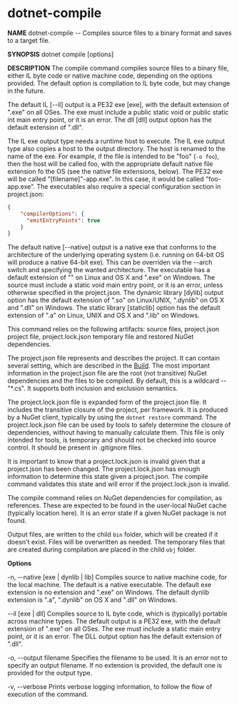 dotnet-compile
===========

**NAME** 
dotnet-compile -- Compiles source files to a binary format and saves to a target file.

**SYNOPSIS**
dotnet compile [options]

**DESCRIPTION**
The compile command compiles source files to a binary file, either IL byte code or native machine code, depending on the options provided. The default option is compilation to IL byte code, but may change in the future.

The default IL [--il] output is a PE32 exe [exe], with the default extension of ".exe" on all OSes. The exe must include a public static void or public static int main entry point, or it is an error. The dll [dll] output option has the default extension of ".dll".

The IL exe output type needs a runtime host to execute. The IL exe output type also copies a host to the output directory. The host is renamed to the name of the exe. For example, if the file is intended to be "foo" (`-o foo`), then the host will be called foo, with the appropriate default native file extension fo the OS (see the native file extensions, below). The PE32 exe will be called "[filename]"-app.exe". In this case, it would be called "foo-app.exe". The executables also require a special configuration section in project.json:

```json
{ 
    "compilerOptions": {
      "emitEntryPoints": true
    }
}
```

The default native [--native] output is a native exe that conforms to the architecture of the underlying operating system (i.e. running on 64-bit OS will produce a native 64-bit exe). This can be overriden via the --arch switch and specifying the wanted architecture. The executable has a default extension of "" on Linux and OS X and ".exe" on Windows. The source must include a static void main entry point, or it is an error, unless otherwise specified in the project.json. The dynamic library [dylib] output option has the default extension of ".so" on Linux/UNIX, ".dynlib" on OS X and ".dll" on Windows. The static library [staticlib] option has the default extension of ".a" on Linux, UNIX and OS X and ".lib" on Windows.

This command relies on the following artifacts: source files, project.json project file, project.lock.json temporary file and restored NuGet dependencies. 

The project.json file represents and describes the project. It can contain several setting, which are described in the [Build](https://docs.asp.net/en/latest/dnx/projects.html#building). The most important information in the project.json file are the root (not transitive) NuGet dependencies and the files to be compiled. By default, this is a wildcard -- "*.cs". It supports both inclusion and exclusion semantics.

The project.lock.json file is expanded form of the project.json file. It includes the transitive closure of the project, per framework. It is produced by a NuGet client, typically by using the `dotnet restore` command. The project.lock.json file can be used by tools to safely determine the closure of dependencies, without having to manually calculate them. This file is only intended for tools, is temporary and should not be checked into source control. It should be present in .gitignore files.

It is important to know that a project.lock.json is invalid given that a project.json has been changed. The project.lock.json has enough information to determine this state given a project.json. The compile command validates this state and will error if the project.lock.json is invalid.

The compile command relies on NuGet dependencies for compilation, as references. These are expected to be found in the user-local NuGet cache (typically location here). It is an error state if a given NuGet package is not found.

Output files, are written to the child `bin` folder, which will be created if it doesn't exist. Files will be overwritten as needed. The temporary files that are created during compilation are placed in the child `obj` folder. 

**Options**

-n, --native [exe | dynlib | lib]
Compiles source to native machine code, for the local machine. The default is a native executable. The default exe extension is no extension and ".exe" on Windows. The default dynlib extension is ".a", ".dynlib" on OS X and ".dll" on Windows.

--il [exe | dll]
Compiles source to IL byte code, which is (typically) portable across machine types. The default output is a PE32 exe, with the default extension of ".exe" on all OSes. The exe must include a static main entry point, or it is an error. The DLL output option has the default extension of ".dll".

-o, --output filename
Specifies the filename to be used. It is an error not to specify an output filename. If no extension is provided, the default one is provided for the output type.

-v, --verbose
Prints verbose logging information, to follow the flow of execution of the command.
